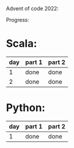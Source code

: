 Advent of code 2022:

Progress:

# Scala:

| day | part 1 | part 2 |
|-----|--------|--------|
| 1   | done   | done   |
| 2   | done   | done   |


# Python:

| day | part 1 | part 2 |
|-----|--------|--------|
| 1   | done   | done   |
